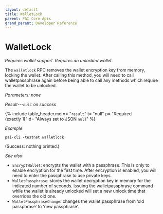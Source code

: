 ```yaml
---
layout: default
title: WalletLock
parent: PAI Core Apis
grand_parent: Developer Reference
---
```


WalletLock
=======================

*Requires wallet support. Requires an unlocked wallet.*

The `walletlock` RPC removes the wallet encryption key from memory, locking the wallet. After calling this method, you will need to call walletpassphrase again before being able to call any methods which require the wallet to be unlocked.

*Parameters: none*

*Result---`null` on success*

{% include table_header.md
  n= "`result`"
  t= "null"
  p= "Required<br>(exactly 1)"
  d= "Always set to JSON `null`"
%}

*Example*

```
pai-cli -testnet walletlock
```

(Success: nothing printed.)

*See also*

* `EncryptWallet`: encrypts the wallet with a passphrase. This is only to enable encryption for the first time. After encryption is enabled, you will need to enter the passphrase to use private keys.
* `WalletPassphrase`: stores the wallet decryption key in memory for the indicated number of seconds. Issuing the walletpassphrase command while the wallet is already unlocked will set a new unlock time that overrides the old one.
* `WalletPassphraseChange`:  changes the wallet passphrase from ‘old passphrase’ to ‘new passphrase’.
